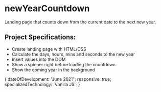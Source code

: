 # newYearCountdown

Landing page that counts down from the current date to the next new year.

## Project Specifications:

- Create landing page with HTML/CSS
- Calculate the days, hours, mins and seconds to the new year
- Insert values into the DOM
- Show a spinner right before loading the countdown
- Show the coming year in the background

{ dateOfDevelopment: "June 2021"; responsive: true; specializedTechnology: 'Vanilla JS'; }
